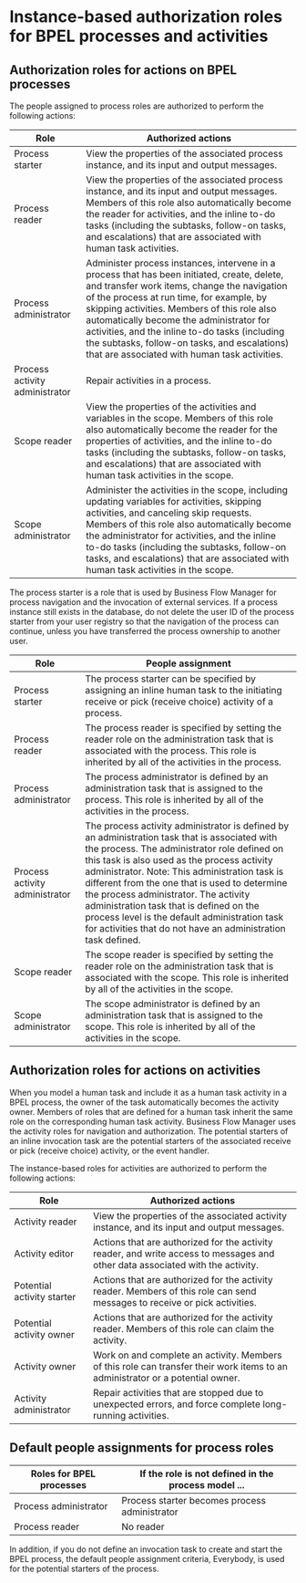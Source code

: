 <!-- image -->

# Instance-based authorization roles for BPEL processes and activities

## Authorization roles for actions on BPEL processes

The
people assigned to process roles are authorized to perform the following
actions:

| Role                           | Authorized actions                                                                                                                                                                                                                                                                                                                                                                                                                   |
|--------------------------------|--------------------------------------------------------------------------------------------------------------------------------------------------------------------------------------------------------------------------------------------------------------------------------------------------------------------------------------------------------------------------------------------------------------------------------------|
| Process starter                | View the properties of the associated process instance, and its input and output messages.                                                                                                                                                                                                                                                                                                                                           |
| Process reader                 | View the properties of the associated process instance, and its input and output messages. Members of this role also automatically become the reader for activities, and the inline to-do tasks (including the subtasks, follow-on tasks, and escalations) that are associated with human task activities.                                                                                                                           |
| Process administrator          | Administer process instances, intervene in a process that has been initiated, create, delete, and transfer work items, change the navigation of the process at run time, for example, by skipping activities. Members of this role also automatically become the administrator for activities, and the inline to-do tasks (including the subtasks, follow-on tasks, and escalations) that are associated with human task activities. |
| Process activity administrator | Repair activities in a process.                                                                                                                                                                                                                                                                                                                                                                                                      |
| Scope reader                   | View the properties of the activities and variables in the scope. Members of this role also automatically become the reader for the properties of activities, and the inline to-do tasks (including the subtasks, follow-on tasks, and escalations) that are associated with human task activities in the scope.                                                                                                                     |
| Scope administrator            | Administer the activities in the scope, including updating variables for activities, skipping activities, and canceling skip requests. Members of this role also automatically become the administrator for activities, and the inline to-do tasks (including the subtasks, follow-on tasks, and escalations) that are associated with human task activities in the scope.                                                           |

The process starter is a role that is used by Business
Flow Manager for process navigation and the invocation of external
services. If a process instance still exists in the database, do not
delete the user ID of the process starter from your user registry
so that the navigation of the process can continue, unless you have
transferred the process ownership to another user.

| Role                           | People assignment                                                                                                                                                                                                                                                                                                                                                                                                                                                                                   |
|--------------------------------|-----------------------------------------------------------------------------------------------------------------------------------------------------------------------------------------------------------------------------------------------------------------------------------------------------------------------------------------------------------------------------------------------------------------------------------------------------------------------------------------------------|
| Process starter                | The process starter can be specified by assigning an inline human task to the initiating receive or pick (receive choice) activity of a process.                                                                                                                                                                                                                                                                                                                                                    |
| Process reader                 | The process reader is specified by setting the reader role on the administration task that is associated with the process. This role is inherited by all of the activities in the process.                                                                                                                                                                                                                                                                                                          |
| Process administrator          | The process administrator is defined by an administration task that is assigned to the process. This role is inherited by all of the activities in the process.                                                                                                                                                                                                                                                                                                                                     |
| Process activity administrator | The process activity administrator is defined by an administration task that is associated with the process. The administrator role defined on this task is also used as the process activity administrator. Note: This administration task is different from the one that is used to determine the process administrator. The activity administration task that is defined on the process level is the default administration task for activities that do not have an administration task defined. |
| Scope reader                   | The scope reader is specified by setting the reader role on the administration task that is associated with the scope. This role is inherited by all of the activities in the scope.                                                                                                                                                                                                                                                                                                                |
| Scope administrator            | The scope administrator is defined by an administration task that is assigned to the scope. This role is inherited by all of the activities in the scope.                                                                                                                                                                                                                                                                                                                                           |

## Authorization roles for actions on activities

When
you model a human task and include it as a human task activity in
a BPEL process, the owner of the task automatically becomes the activity
owner. Members of roles that are defined for a human task inherit
the same role on the corresponding human task activity. Business Flow
Manager uses the activity roles for navigation and authorization. The
potential starters of an inline invocation task are the potential
starters of the associated receive or pick (receive choice) activity,
or the event handler.

The instance-based roles for activities
are authorized to perform the following actions:

| Role                       | Authorized actions                                                                                                             |
|----------------------------|--------------------------------------------------------------------------------------------------------------------------------|
| Activity reader            | View the properties of the associated activity instance, and its input and output messages.                                    |
| Activity editor            | Actions that are authorized for the activity reader, and write access to messages and other data associated with the activity. |
| Potential activity starter | Actions that are authorized for the activity reader. Members of this role can send messages to receive or pick activities.     |
| Potential activity owner   | Actions that are authorized for the activity reader. Members of this role can claim the activity.                              |
| Activity owner             | Work on and complete an activity. Members of this role can transfer their work items to an administrator or a potential owner. |
| Activity administrator     | Repair activities that are stopped due to unexpected errors, and force complete long-running activities.                       |

## Default people assignments for process roles

| Roles for BPEL processes   | If the role is not defined in the process model ...   |
|----------------------------|-------------------------------------------------------|
| Process administrator      | Process starter becomes process administrator         |
| Process reader             | No reader                                             |

In addition, if you do not define an invocation task
to create and start the BPEL process, the default people assignment
criteria, Everybody, is used for the potential
starters of the process.